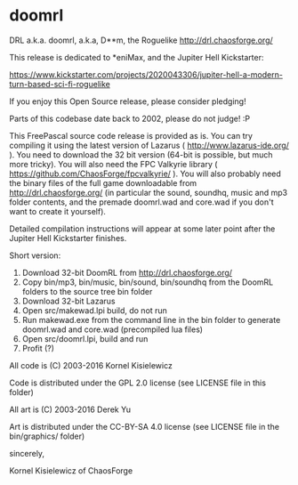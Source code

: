 # doomrl

DRL a.k.a. doomrl, a.k.a, D**m, the Roguelike
http://drl.chaosforge.org/

This release is dedicated to *eniMax, and the Jupiter Hell Kickstarter:

https://www.kickstarter.com/projects/2020043306/jupiter-hell-a-modern-turn-based-sci-fi-roguelike

If you enjoy this Open Source release, please consider pledging!

Parts of this codebase date back to 2002, please do not judge! :P

This FreePascal source code release is provided as is. You can try compiling it using the latest version of Lazarus ( http://www.lazarus-ide.org/ ). You need to download the 32 bit version (64-bit is possible, but much more tricky). You will also need the FPC Valkyrie library ( https://github.com/ChaosForge/fpcvalkyrie/ ). You will also probably need the binary files of the full game downloadable from http://drl.chaosforge.org/ (in particular the sound, soundhq, music and mp3 folder contents, and the premade doomrl.wad and core.wad if you don't want to create it yourself).

Detailed compilation instructions will appear at some later point after the Jupiter Hell Kickstarter finishes.

Short version:

1. Download 32-bit DoomRL from http://drl.chaosforge.org/
2. Copy bin/mp3, bin/music, bin/sound, bin/soundhq from the DoomRL folders to the source tree bin folder
3. Download 32-bit Lazarus
4. Open src/makewad.lpi build, do not run
5. Run makewad.exe from the command line in the bin folder to generate doomrl.wad and core.wad (precompiled lua files)
6. Open src/doomrl.lpi, build and run
7. Profit (?)

All code is (C) 2003-2016 Kornel Kisielewicz

Code is distributed under the GPL 2.0 license (see LICENSE file in this folder)

All art is (C) 2003-2016 Derek Yu

Art is distributed under the CC-BY-SA 4.0 license (see LICENSE file in the bin/graphics/ folder)

sincerely,

Kornel Kisielewicz of ChaosForge
